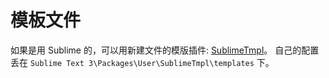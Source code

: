 # 模板文件
如果是用 Sublime 的，可以用新建文件的模版插件:  [SublimeTmpl](https://github.com/kairyou/SublimeTmpl)。 自己的配置丢在 `Sublime Text 3\Packages\User\SublimeTmpl\templates` 下。
